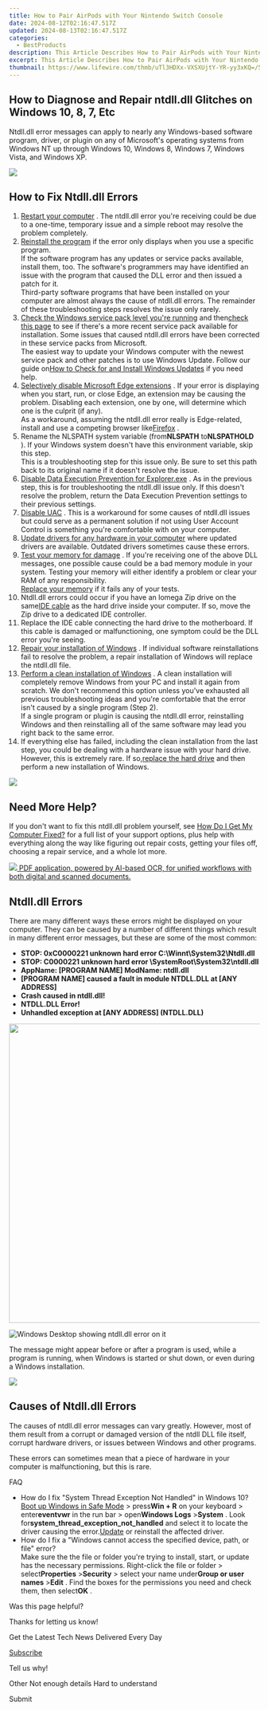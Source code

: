 ```yaml
---
title: How to Pair AirPods with Your Nintendo Switch Console
date: 2024-08-12T02:16:47.517Z
updated: 2024-08-13T02:16:47.517Z
categories:
  - BestProducts
description: This Article Describes How to Pair AirPods with Your Nintendo Switch Console
excerpt: This Article Describes How to Pair AirPods with Your Nintendo Switch Console
thumbnail: https://www.lifewire.com/thmb/uTl3HDXx-VXSXUjtY-YR-yy3xKQ=/540x405/filters:no_upscale():max_bytes(150000):strip_icc():format(webp)/how-to-connect-airpods-to-a-nintendo-switch-8b9f33294fcd426c9be408ac7bbbd8fa.jpg
---
```


## How to Diagnose and Repair ntdll.dll Glitches on Windows 10, 8, 7, Etc
 Ntdll.dll error messages can apply to nearly any Windows-based software program, driver, or plugin on any of Microsoft's operating systems from Windows NT up through Windows 10, Windows 8, Windows 7, Windows Vista, and Windows XP.  

<!-- affiliate ads begin -->
<a href="https://store.massmailsoftware.com/order/checkout.php?PRODS=1047974&QTY=1&AFFILIATE=108875&CART=1"><img src="https://secure.avangate.com/images/merchant/dc87c13749315c7217cdc4ac692e704c/banera_for_partners-04_%281%29.jpg" border="0"></a>
<!-- affiliate ads end -->
## How to Fix Ntdll.dll Errors

1. [Restart your computer](https://www.lifewire.com/how-to-reboot-a-computer-2624568) . The ntdll.dll error you're receiving could be due to a one-time, temporary issue and a simple reboot may resolve the problem completely.
2. [Reinstall the program](https://www.lifewire.com/what-is-the-proper-way-to-reinstall-a-software-program-2624478) if the error only displays when you use a specific program.  
 If the software program has any updates or service packs available, install them, too. The software's programmers may have identified an issue with the program that caused the DLL error and then issued a patch for it.  
 Third-party software programs that have been installed on your computer are almost always the cause of ntdll.dll errors. The remainder of these troubleshooting steps resolves the issue only rarely.
3. [Check the Windows service pack level you're running](https://www.lifewire.com/what-windows-service-pack-is-installed-2626084) and then[check this page](https://www.lifewire.com/latest-windows-service-packs-updates-2624595) to see if there's a more recent service pack available for installation. Some issues that caused ntdll.dll errors have been corrected in these service packs from Microsoft.  
 The easiest way to update your Windows computer with the newest service pack and other patches is to use Windows Update. Follow our guide on[How to Check for and Install Windows Updates](https://www.lifewire.com/how-to-check-for-install-windows-updates-2624596) if you need help.
4. [Selectively disable Microsoft Edge extensions](https://www.lifewire.com/manage-extensions-in-web-browsers-4687446#toc-manage-extensions-in-microsoft-edge) . If your error is displaying when you start, run, or close Edge, an extension may be causing the problem. Disabling each extension, one by one, will determine which one is the culprit (if any).  
 As a workaround, assuming the ntdll.dll error really is Edge-related, install and use a competing browser like[Firefox](https://www.mozilla.org/en-US/firefox/new/) .
5. Rename the NLSPATH system variable (from**NLSPATH** to**NLSPATHOLD** ). If your Windows system doesn't have this environment variable, skip this step.  
 This is a troubleshooting step for this issue only. Be sure to set this path back to its original name if it doesn't resolve the issue.
6. [Disable Data Execution Prevention for Explorer.exe](https://www.lifewire.com/disable-data-execution-prevention-for-explorer-exe-in-windows-xp-2624488) . As in the previous step, this is for troubleshooting the ntdll.dll issue only. If this doesn't resolve the problem, return the Data Execution Prevention settings to their previous settings.
7. [Disable UAC](https://www.lifewire.com/disable-uac-in-windows-10-5113191) . This is a workaround for some causes of ntdll.dll issues but could serve as a permanent solution if not using User Account Control is something you're comfortable with on your computer.
8. [Update drivers for any hardware in your computer](https://www.lifewire.com/how-to-update-drivers-in-windows-2619214) where updated drivers are available. Outdated drivers sometimes cause these errors.
9. [Test your memory for damage](https://www.lifewire.com/free-memory-test-programs-2626178) . If you're receiving one of the above DLL messages, one possible cause could be a bad memory module in your system. Testing your memory will either identify a problem or clear your RAM of any responsibility.  
[Replace your memory](https://www.lifewire.com/how-to-replace-the-memory-ram-in-a-computer-2626201) if it fails any of your tests.
10. Ntdll.dll errors could occur if you have an Iomega Zip drive on the same[IDE cable](https://www.lifewire.com/what-is-an-ide-cable-2625908) as the hard drive inside your computer. If so, move the Zip drive to a dedicated IDE controller.
11. Replace the IDE cable connecting the hard drive to the motherboard. If this cable is damaged or malfunctioning, one symptom could be the DLL error you're seeing.
12. [Repair your installation of Windows](https://www.lifewire.com/how-do-i-automatically-repair-windows-problems-2624907) . If individual software reinstallations fail to resolve the problem, a repair installation of Windows will replace the ntdll.dll file.
13. [Perform a clean installation of Windows](https://www.lifewire.com/how-to-clean-install-windows-2624904) . A clean installation will completely remove Windows from your PC and install it again from scratch. We don't recommend this option unless you've exhausted all previous troubleshooting ideas and you're comfortable that the error isn't caused by a single program (Step 2).  
 If a single program or plugin is causing the ntdll.dll error, reinstalling Windows and then reinstalling all of the same software may lead you right back to the same error.
14. If everything else has failed, including the clean installation from the last step, you could be dealing with a hardware issue with your hard drive. However, this is extremely rare. If so,[replace the hard drive](https://www.lifewire.com/how-to-replace-a-hard-drive-2626200) and then perform a new installation of Windows.

<!-- affiliate ads begin -->
<a href="https://store.iobit.com/order/checkout.php?PRODS=4596923&QTY=1&AFFILIATE=108875&CART=1"><img src="https://secure.avangate.com/images/merchant/184260348236f9554fe9375772ff966e/ascscan_468X60.png" border="0"></a>
<!-- affiliate ads end -->
## Need More Help?

 If you don't want to fix this ntdll.dll problem yourself, see [How Do I Get My Computer Fixed?](https://www.lifewire.com/how-do-i-get-my-computer-fixed-2625167) for a full list of your support options, plus help with everything along the way like figuring out repair costs, getting your files off, choosing a repair service, and a whole lot more.

<!-- affiliate ads begin -->
<a href="https://checkout.abbyy.com/order/checkout.php?PRODS=39254762&QTY=1&AFFILIATE=108875&CART=1"> <img src="https://secure.avangate.com/images/merchant/0e5fb5c76fca16adbee503c9aff393cd/products/11_FR-Badges-NEW-FR-Standard-16-WIN-200.png" border="0"> PDF application, powered by AI-based OCR, for unified workflows with both digital and scanned documents. </a>
<!-- affiliate ads end -->
## Ntdll.dll Errors

 There are many different ways these errors might be displayed on your computer. They can be caused by a number of different things which result in many different error messages, but these are some of the most common:

* **STOP: 0xC0000221 unknown hard error C:\\Winnt\\System32\\Ntdll.dll**
* **STOP: C0000221 unknown hard error \\SystemRoot\\System32\\ntdll.dll**
* **AppName: \[PROGRAM NAME\] ModName: ntdll.dll**
* **\[PROGRAM NAME\] caused a fault in module NTDLL.DLL at \[ANY ADDRESS\]**
* **Crash caused in ntdll.dll!**
* **NTDLL.DLL Error!**
* **Unhandled exception at \[ANY ADDRESS\] (NTDLL.DLL)**

<!-- affiliate ads begin -->
<a href="https://appsumo.8odi.net/c/5597632/2087389/7443" target="_top" id="2087389"><img src="//a.impactradius-go.com/display-ad/7443-2087389" border="0" alt="" width="1200" height="600"/></a><img height="0" width="0" src="https://appsumo.8odi.net/i/5597632/2087389/7443" style="position:absolute;visibility:hidden;" border="0" />
<!-- affiliate ads end -->
![Windows Desktop showing ntdll.dll error on it](https://www.lifewire.com/thmb/UuBVgj_4F_bEIWtEzMkZKFRZcDM=/1500x0/filters:no_upscale():max_bytes(150000):strip_icc():format(webp)/ntdll-dll-errors-2624474-5bf84ce546e0fb00511f0427-cc609193561047bd85da19c2c9ba0937.jpg)

 The message might appear before or after a program is used, while a program is running, when Windows is started or shut down, or even during a Windows installation.

<!-- affiliate ads begin -->
<a href="https://shop.systoolsgroup.com/affiliate.php?ACCOUNT=SYSTOOBY&AFFILIATE=108875&PATH=https%3A%2F%2Fwww.systoolsgroup.com%3FAFFILIATE%3D108875%26RESOURCE%3D%2BSysTools%2BPDF%2BUnlocker"><img src="https://www.systoolsgroup.com/box/pdf-unlocker.png" border="0"></a>
<!-- affiliate ads end -->
## Causes of Ntdll.dll Errors

 The causes of ntdll.dll error messages can vary greatly. However, most of them result from a corrupt or damaged version of the ntdll DLL file itself, corrupt hardware drivers, or issues between Windows and other programs.

 These errors can sometimes mean that a piece of hardware in your computer is malfunctioning, but this is rare.

 FAQ

* How do I fix "System Thread Exception Not Handled" in Windows 10?  
[Boot up Windows in Safe Mode](https://www.lifewire.com/how-do-i-start-windows-in-safe-mode-2624480) \> press**Win + R** on your keyboard > enter**eventvwr** in the run bar > open**Windows Logs** \>**System** . Look for**system\_thread\_exception\_not\_handled** and select it to locate the driver causing the error.[Update](https://www.lifewire.com/how-to-update-drivers-in-windows-2619214) or reinstall the affected driver.
* How do I fix a "Windows cannot access the specified device, path, or file" error?  
 Make sure the the file or folder you're trying to install, start, or update has the necessary permissions. Right-click the file or folder > select**Properties** \>**Security** \> select your name under**Group or user names** \>**Edit** . Find the boxes for the permissions you need and check them, then select**OK** .

Was this page helpful?

Thanks for letting us know!

 Get the Latest Tech News Delivered Every Day

[Subscribe](https://www.lifewire.com/#)

Tell us why!

 Other  Not enough details  Hard to understand

 Submit

<ins class="adsbygoogle"
     style="display:block"
     data-ad-format="autorelaxed"
     data-ad-client="ca-pub-7571918770474297"
     data-ad-slot="1223367746"></ins>



<ins class="adsbygoogle"
     style="display:block"
     data-ad-client="ca-pub-7571918770474297"
     data-ad-slot="8358498916"
     data-ad-format="auto"
     data-full-width-responsive="true"></ins>



